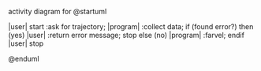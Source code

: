activity diagram for
@startuml

|user|
start
:ask for trajectory;
|program|
:collect data;
if (found error?) then (yes)
|user|
:return error message;
stop
else (no)
|program|
:farvel;
endif
|user|
stop

@enduml